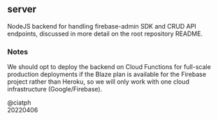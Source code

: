 ## server

NodeJS backend for handling firebase-admin SDK and CRUD API endpoints, discussed in more detail on the root repository README.

### Notes

We should opt to deploy the backend on Cloud Functions for full-scale production deployments if the Blaze plan is available for the Firebase project rather than Heroku, so we will only work with one cloud infrastructure (Google/Firebase).

@ciatph  
20220406
